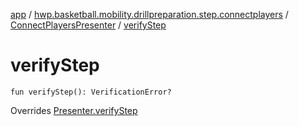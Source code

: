 [app](../../index.md) / [hwp.basketball.mobility.drillpreparation.step.connectplayers](../index.md) / [ConnectPlayersPresenter](index.md) / [verifyStep](.)

# verifyStep

`fun verifyStep(): VerificationError?`

Overrides [Presenter.verifyStep](../-connect-players-contract/-presenter/verify-step.md)

